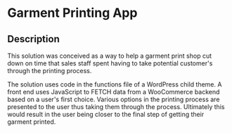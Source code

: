 # Garment Printing App

## Description
This solution was conceived as a way to help a garment print shop cut down on time that sales staff spent having to take potential customer's through the printing process.

The solution uses code in the functions file of a WordPress child theme. A front end uses JavaScript to FETCH data from a WooCommerce backend based on a user's first choice. Various options in the printing process are presented to the user thus taking them through the process. Ultimately this would result in the user being closer to the final step of getting their garment printed.
